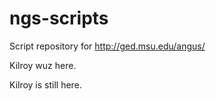 ngs-scripts
===========

Script repository for http://ged.msu.edu/angus/

Kilroy wuz here.

Kilroy is still here.

